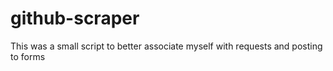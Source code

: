 # github-scraper
This was a small script to better associate myself with requests and posting to forms
